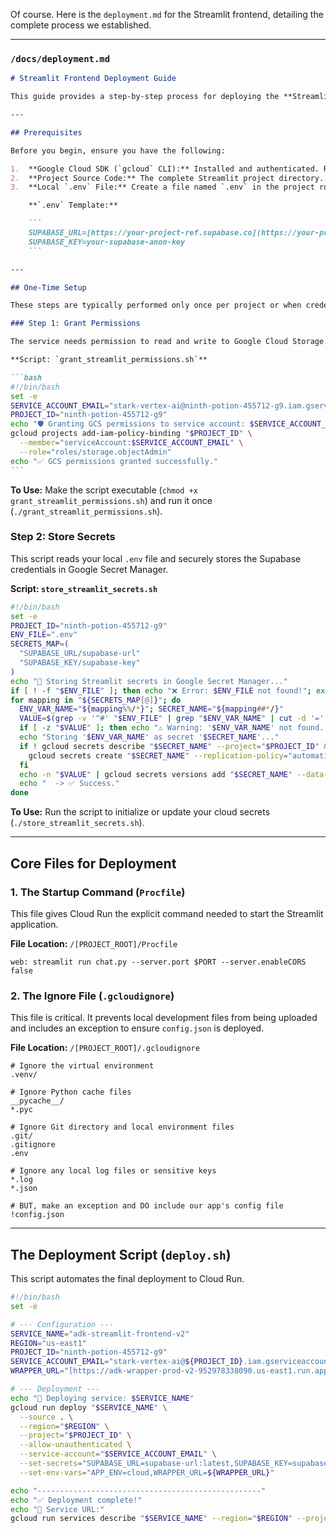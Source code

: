 Of course. Here is the `deployment.md` for the Streamlit frontend, detailing the complete process we established.

---

### `/docs/deployment.md`

````markdown
# Streamlit Frontend Deployment Guide

This guide provides a step-by-step process for deploying the **Streamlit Frontend** application to Google Cloud Run. The process uses the "deploy from source" method, secure authentication via an IAM Service Account, and secret management with Google Secret Manager.

---

## Prerequisites

Before you begin, ensure you have the following:

1.  **Google Cloud SDK (`gcloud` CLI):** Installed and authenticated. Run `gcloud auth login` and `gcloud config set project [YOUR_PROJECT_ID]`.
2.  **Project Source Code:** The complete Streamlit project directory.
3.  **Local `.env` File:** Create a file named `.env` in the project root containing your Supabase credentials. This file is used by the secrets script and should **not** be committed to version control.

    **`.env` Template:**

    ```
    SUPABASE_URL=[https://your-project-ref.supabase.co](https://your-project-ref.supabase.co)
    SUPABASE_KEY=your-supabase-anon-key
    ```

---

## One-Time Setup

These steps are typically performed only once per project or when credentials change.

### Step 1: Grant Permissions

The service needs permission to read and write to Google Cloud Storage.

**Script: `grant_streamlit_permissions.sh`**

```bash
#!/bin/bash
set -e
SERVICE_ACCOUNT_EMAIL="stark-vertex-ai@ninth-potion-455712-g9.iam.gserviceaccount.com"
PROJECT_ID="ninth-potion-455712-g9"
echo "🛡️ Granting GCS permissions to service account: $SERVICE_ACCOUNT_EMAIL"
gcloud projects add-iam-policy-binding "$PROJECT_ID" \
  --member="serviceAccount:$SERVICE_ACCOUNT_EMAIL" \
  --role="roles/storage.objectAdmin"
echo "✅ GCS permissions granted successfully."
```
````

**To Use:** Make the script executable (`chmod +x grant_streamlit_permissions.sh`) and run it once (`./grant_streamlit_permissions.sh`).

### Step 2: Store Secrets

This script reads your local `.env` file and securely stores the Supabase credentials in Google Secret Manager.

**Script: `store_streamlit_secrets.sh`**

```bash
#!/bin/bash
set -e
PROJECT_ID="ninth-potion-455712-g9"
ENV_FILE=".env"
SECRETS_MAP=(
  "SUPABASE_URL/supabase-url"
  "SUPABASE_KEY/supabase-key"
)
echo "🔐 Storing Streamlit secrets in Google Secret Manager..."
if [ ! -f "$ENV_FILE" ]; then echo "❌ Error: $ENV_FILE not found!"; exit 1; fi
for mapping in "${SECRETS_MAP[@]}"; do
  ENV_VAR_NAME="${mapping%%/*}"; SECRET_NAME="${mapping##*/}"
  VALUE=$(grep -v '^#' "$ENV_FILE" | grep "$ENV_VAR_NAME" | cut -d '=' -f2-)
  if [ -z "$VALUE" ]; then echo "⚠️ Warning: '$ENV_VAR_NAME' not found. Skipping."; continue; fi
  echo "Storing '$ENV_VAR_NAME' as secret '$SECRET_NAME'..."
  if ! gcloud secrets describe "$SECRET_NAME" --project="$PROJECT_ID" &>/dev/null; then
    gcloud secrets create "$SECRET_NAME" --replication-policy="automatic" --project="$PROJECT_ID"
  fi
  echo -n "$VALUE" | gcloud secrets versions add "$SECRET_NAME" --data-file=- --project="$PROJECT_ID"
  echo "  -> ✅ Success."
done
```

**To Use:** Run the script to initialize or update your cloud secrets (`./store_streamlit_secrets.sh`).

---

## Core Files for Deployment

### 1\. The Startup Command (`Procfile`)

This file gives Cloud Run the explicit command needed to start the Streamlit application.

**File Location:** `/[PROJECT_ROOT]/Procfile`

```
web: streamlit run chat.py --server.port $PORT --server.enableCORS false
```

### 2\. The Ignore File (`.gcloudignore`)

This file is critical. It prevents local development files from being uploaded and includes an exception to ensure `config.json` is deployed.

**File Location:** `/[PROJECT_ROOT]/.gcloudignore`

```
# Ignore the virtual environment
.venv/

# Ignore Python cache files
__pycache__/
*.pyc

# Ignore Git directory and local environment files
.git/
.gitignore
.env

# Ignore any local log files or sensitive keys
*.log
*.json

# BUT, make an exception and DO include our app's config file
!config.json
```

---

## The Deployment Script (`deploy.sh`)

This script automates the final deployment to Cloud Run.

```bash
#!/bin/bash
set -e

# --- Configuration ---
SERVICE_NAME="adk-streamlit-frontend-v2"
REGION="us-east1"
PROJECT_ID="ninth-potion-455712-g9"
SERVICE_ACCOUNT_EMAIL="stark-vertex-ai@${PROJECT_ID}.iam.gserviceaccount.com"
WRAPPER_URL="[https://adk-wrapper-prod-v2-952978338090.us-east1.run.app](https://adk-wrapper-prod-v2-952978338090.us-east1.run.app)"

# --- Deployment ---
echo "🚀 Deploying service: $SERVICE_NAME"
gcloud run deploy "$SERVICE_NAME" \
  --source . \
  --region="$REGION" \
  --project="$PROJECT_ID" \
  --allow-unauthenticated \
  --service-account="$SERVICE_ACCOUNT_EMAIL" \
  --set-secrets="SUPABASE_URL=supabase-url:latest,SUPABASE_KEY=supabase-key:latest" \
  --set-env-vars="APP_ENV=cloud,WRAPPER_URL=${WRAPPER_URL}"

echo "--------------------------------------------------"
echo "✅ Deployment complete!"
echo "📡 Service URL:"
gcloud run services describe "$SERVICE_NAME" --region="$REGION" --project="$PROJECT_ID" --format="value(status.url)"
```
